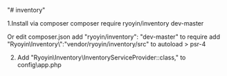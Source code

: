 "# inventory" 

1.Install via composer
composer require ryoyin/inventory dev-master

Or
edit composer.json
add "ryoyin/inventory": "dev-master" to require
add "Ryoyin\\Inventory\\":"vendor/ryoyin/inventory/src" to autoload > psr-4

2. Add "Ryoyin\Inventory\InventoryServiceProvider::class," to config\app.php